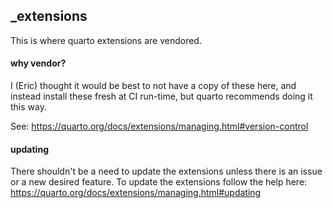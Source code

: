 ## _extensions

This is where quarto extensions are vendored.

#### why vendor?

I (Eric) thought it would be best to not have a copy of these here,
and instead install these fresh at CI run-time, but quarto
recommends doing it this way.

See: https://quarto.org/docs/extensions/managing.html#version-control

#### updating

There shouldn't be a need to update the extensions unless there is an
issue or a new desired feature. To update the extensions follow the
help here: https://quarto.org/docs/extensions/managing.html#updating
